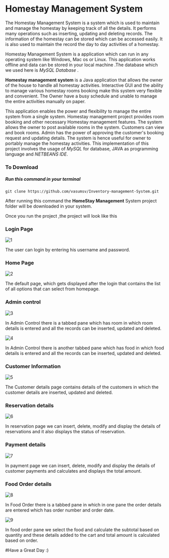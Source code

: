 #  Homestay Management System

 The Homestay Management System is a system which is used to maintain and manage the homestay by keeping track of all the details. It performs many operations such as inserting, updating and deleting records. The information of the homestay can be stored which can be accessed easily. It is also used to maintain the record the day to day activities of a homestay. 

Homestay Management System  is a application which can run in any operating system like Windows, Mac os or Linux.
This application works offline and data can be stored in your local machine .The database which we used here is _MySQL Database_ .

**Homestay management system** is a Java application that allows the owner of the house to handle all homestay activities. Interactive GUI and the ability to manage various homestay rooms booking make this system very flexible and convenient. The Owner have a busy schedule and unable to manage the entire activities manually on paper.

This application enables the power and flexibility to manage the entire system from a single system. Homestay management project provides room booking and other necessary Homestay management features. The system allows the owner to post available rooms in the system. Customers can view and book rooms. Admin has the power of approving the customer's booking request and updating details. The system is hence useful for owner to portably manage the homestay activities.
This implementation of this project involves the usage of _MySQL_ for database, JAVA as programming language and _NETBEANS IDE_.

### To Download
 ##### Run this command in your terminal
 ```Python3
 git clone https://github.com/vasumsv/Inventory-management-System.git
 ```
 After running this command the **HomeStay Management** System project folder will be downloaded in your system.

Once you run the project ,the project will look like this
 

 ### Login Page
 
 
![1](https://github.com/vasumsv/Home-Stay-Management-System/blob/master/screenshot/1.png)

The user can login by entering his username and password.

 ### Home Page
 
 
 ![2](https://github.com/vasumsv/Home-Stay-Management-System/blob/master/screenshot/2.png)
 
 
 The default page, which gets displayed after the login that contains the list of all options that can select from homepage.
 
 ### Admin control
 
 
 
![3](https://github.com/vasumsv/Home-Stay-Management-System/blob/master/screenshot/3.png)


In Admin Control there is a tabbed pane which has room in which room details is entered and
all the records can be inserted, updated and deleted.


![4](https://github.com/vasumsv/Home-Stay-Management-System/blob/master/screenshot/4.png)


In Admin Control there is another tabbed pane which has food in which food details is entered and all the records can be inserted, updated and deleted.

 ### Customer Information
 
 
 
![5](https://github.com/vasumsv/Home-Stay-Management-System/blob/master/screenshot/5.png)
 
 
 The Customer details page contains details of the customers in which the customer details are inserted, updated and deleted.
 
 ### Reservation details
 
 
 
![6](https://github.com/vasumsv/Home-Stay-Management-System/blob/master/screenshot/6.png)


In reservation page we can insert, delete, modify and display the details of reservations and it also displays the status of reservation.

 ### Payment details
 
 
 
![7](https://github.com/vasumsv/Home-Stay-Management-System/blob/master/screenshot/7.png)


In payment page we can insert, delete, modify and display the details of customer payments and calculates and displays the total amount.


 ### Food Order details
 
 
 ![8](https://github.com/vasumsv/Home-Stay-Management-System/blob/master/screenshot/8.png)
 
 
In Food Order there is a tabbed pane in which in one pane the order details are entered which has order number and order date.


 ![9](https://github.com/vasumsv/Home-Stay-Management-System/blob/master/screenshot/9.png)



In food order pane we select the food and calculate the subtotal based on quantity and these details added to the cart and total amount is calculated based on order.


#Have a Great Day :)

 
 
